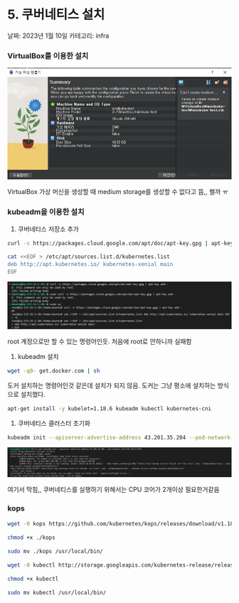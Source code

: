 # 5. 쿠버네티스 설치

날짜: 2023년 1월 10일
카테고리: infra

### VirtualBox를 이용한 설치

![Untitled](../../images/%EC%BF%A0%EB%B2%84%EB%84%A4%ED%8B%B0%EC%8A%A4%EC%84%A4%EC%B9%98_1.png)

VirtualBox 가상 머신을 생성할 때 medium storage를 생성할 수 없다고 뜸,, 왤까 ㅠ

### kubeadm을 이용한 설치

1. 쿠버네티스 저장소 추가

```bash
curl -s https://packages.cloud.google.com/apt/doc/apt-key.gpg | apt-key add -
```

```bash
cat <<EOF > /etc/apt/sources.list.d/kubernetes.list
deb http://apt.kubernetes.io/ kubernetes-xenial main
EOF
```

![Untitled](../../images/%EC%BF%A0%EB%B2%84%EB%84%A4%ED%8B%B0%EC%8A%A4%EC%84%A4%EC%B9%98_2.png)

root 계정으로만 할 수 있는 명령어인듯. 처음에 root로 안하니까 실패함

1. kubeadm 설치

```bash
wget -q0- get.docker.com | sh
```

도커 설치하는 명령어인것 같은데 설치가 되지 않음. 도커는 그냥 평소에 설치하는 방식으로 설치했다.

```bash
apt-get install -y kubelet=1.18.6 kubeadm kubectl kubernetes-cni
```

1. 쿠버네티스 클러스터 초기화

```bash
kubeadm init --apiserver-advertise-address 43.201.35.204 --pod-network-cidr=192.168.0.0/16
```

![Untitled](../../images/%EC%BF%A0%EB%B2%84%EB%84%A4%ED%8B%B0%EC%8A%A4%EC%84%A4%EC%B9%98_3.png)

여기서 막힘,, 쿠버네티스를 실행하기 위해서는 CPU 코어가 2개이상 필요한거같음

### kops

```bash
wget -0 kops https://github.com/kubernetes/kops/releases/download/v1.18.0/kops-linux-amd64
```

```bash
chmod +x ./kops
```

```bash
sudo mv ./kops /usr/local/bin/
```

```bash
wget -0 kubectl http://storage.googleapis.com/kubernetes-release/release/v1.18.0/bin/linux/amd64/kubectl
```

```bash
chmod +x kubectl
```

```bash
sudo mv kubectl /usr/local/bin/
```